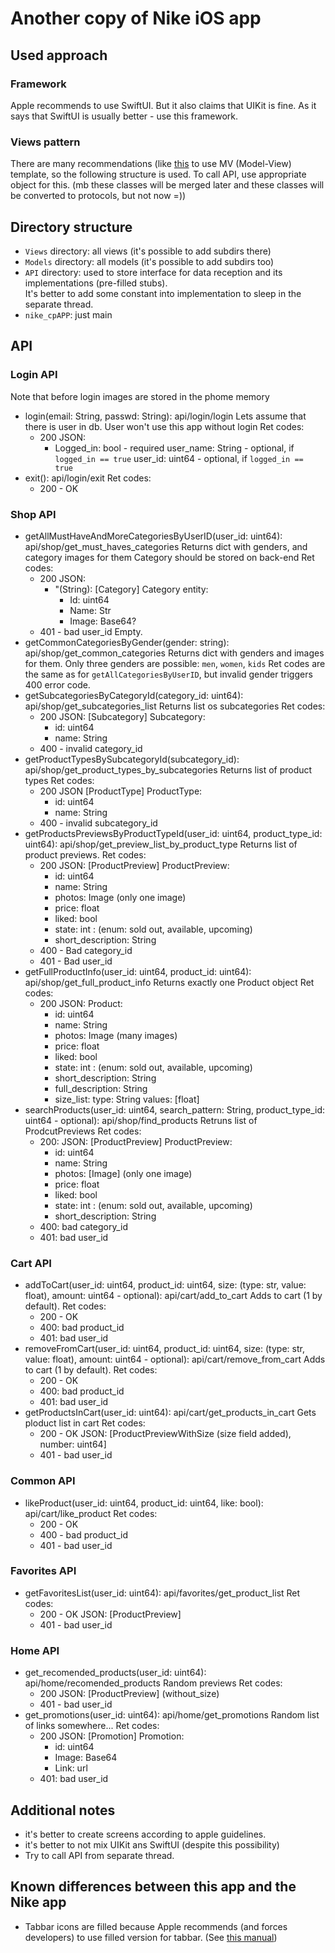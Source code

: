 # Another copy of Nike iOS app

## Used approach

### Framework

Apple recommends to use SwiftUI. But it also claims that UIKit is fine. 
As it says that SwiftUI is usually better - use this framework.

### Views pattern

There are many recommendations (like [this](https://developer.apple.com/forums/thread/699003) to use MV (Model-View) template, so the following structure is used.
To call API, use appropriate object for this. (mb these classes will be merged later and these classes will be converted to protocols, but not now =))


## Directory structure

- `Views` directory: all views (it's possible to add subdirs there)
- `Models` directory: all models (it's possible to add subdirs too)
- `API` directory: used to store interface for data reception and its implementations (pre-filled stubs).  
  It's better to add some constant into implementation to sleep in the separate thread.
- `nike_cpAPP`: just main

## API

### Login API
Note that before login images are stored in the phome memory
- login(email: String, passwd: String): api/login/login
  Lets assume that there is user in db.
  User won't use this app without login
  Ret codes:
  - 200
    JSON:
    - Logged_in: bool - required
      user_name: String - optional, if `logged_in == true`
      user_id: uint64 - optional, if `logged_in == true`
- exit(): api/login/exit
  Ret codes:
  - 200 - OK


### Shop API
- getAllMustHaveAndMoreCategoriesByUserID(user_id: uint64): api/shop/get_must_haves_categories
  Returns dict with genders, and category images for them
  Category should be stored on back-end
  Ret codes:
  - 200
    JSON:
    - "(String): [Category]
        Category entity: 
        - Id: uint64
        - Name: Str
        - Image: Base64?
  - 401 - bad user_id
    Empty.
- getCommonCategoriesByGender(gender: string): api/shop/get_common_categories
  Returns dict with genders and images for them.
  Only three genders are possible: `men`, `women`, `kids`
  Ret codes are the same as for `getAllCategoriesByUserID`, but invalid gender triggers 400 error code.
- getSubcategoriesByCategoryId(category_id: uint64): api/shop/get_subcategories_list
  Returns list os subcategories
  Ret codes:
  - 200
    JSON:
    [Subcategory]
    Subcategory:
    - id: uint64
    - name: String
  - 400 - invalid category_id
- getProductTypesBySubcategoryId(subcategory_id): api/shop/get_product_types_by_subcategories
  Returns list of product types
  Ret codes:
  - 200
    JSON
    [ProductType]
    ProductType:
    - id: uint64
    - name: String
  - 400 - invalid subcategory_id
- getProductsPreviewsByProductTypeId(user_id: uint64, product_type_id: uint64): api/shop/get_preview_list_by_product_type
  Returns list of product previews.
  Ret codes:
  - 200
    JSON:
    [ProductPreview]
    ProductPreview: 
    - id: uint64
    - name: String
    - photos: Image (only one image)
    - price: float
    - liked: bool
    - state: int : (enum: sold out, available, upcoming)
    - short_description: String
  - 400 - Bad category_id
  - 401 - Bad user_id
- getFullProductInfo(user_id: uint64, product_id: uint64): api/shop/get_full_product_info
  Returns exactly one Product object
  Ret codes:
  - 200
    JSON:
    Product:
    - id: uint64
    - name: String
    - photos: Image (many images)
    - price: float
    - liked: bool
    - state: int : (enum: sold out, available, upcoming)
    - short_description: String
    - full_description: String
    - size_list: 
        type: String 
        values: [float]
- searchProducts(user_id: uint64, search_pattern: String, product_type_id: uint64 - optional): api/shop/find_products
  Retruns list of ProdcutPreviews
  Ret codes:
  - 200:
    JSON:
    [ProductPreview]
    ProductPreview: 
    - id: uint64
    - name: String
    - photos: [Image] (only one image)
    - price: float
    - liked: bool
    - state: int : (enum: sold out, available, upcoming)
    - short_description: String
  - 400: bad category_id
  - 401: bad user_id

### Cart API
- addToCart(user_id: uint64, product_id: uint64, size: (type: str, value: float), amount: uint64 - optional): api/cart/add_to_cart
  Adds to cart (1 by default).
  Ret codes:
  - 200 - OK
  - 400: bad product_id
  - 401: bad user_id
- removeFromCart(user_id: uint64, product_id: uint64, size: (type: str, value: float), amount: uint64 - optional): api/cart/remove_from_cart
  Adds to cart (1 by default).
  Ret codes:
  - 200 - OK
  - 400: bad product_id
  - 401: bad user_id  
- getProductsInCart(user_id: uint64): api/cart/get_products_in_cart
  Gets ploduct list in cart
  Ret codes:
  - 200 - OK
    JSON:
    [ProductPreviewWithSize (size field added), number: uint64]
  - 401 - bad user_id

### Common API
- likeProduct(user_id: uint64, product_id: uint64, like: bool): api/cart/like_product
  Ret codes:
  - 200 - OK
  - 400 - bad product_id
  - 401 - bad user_id

### Favorites API
- getFavoritesList(user_id: uint64): api/favorites/get_product_list
  Ret codes:
  - 200 - OK
    JSON:
    [ProductPreview]
  - 401 - bad user_id
    
### Home API
- get_recomended_products(user_id: uint64): api/home/recomended_products
  Random previews
  Ret codes:
  - 200
    JSON:
    [ProductPreview] (without_size)
  - 401 - bad user_id
- get_promotions(user_id: uint64): api/home/get_promotions
  Random list of links somewhere...
  Ret codes:
  - 200
    JSON:
    [Promotion]
    Promotion:
    - id: uint64
    - Image: Base64
    - Link: url
  - 401: bad user_id
  

## Additional notes

- it's better to create screens according to apple guidelines.
- it's better to not mix UIKit ans SwiftUI (despite this possibility)
- Try to call API from separate thread.

## Known differences between this app and the Nike app

- Tabbar icons are filled because Apple recommends (and forces developers) to use filled version for tabbar. (See [this manual](https://developer.apple.com/design/human-interface-guidelines/tab-bars))

